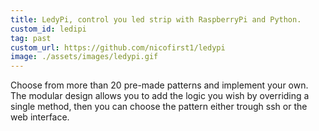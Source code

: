 ```yaml
---
title: LedyPi, control you led strip with RaspberryPi and Python.
custom_id: ledipi
tag: past
custom_url: https://github.com/nicofirst1/ledypi
image: ./assets/images/ledypi.gif
---
```

  Choose from more than 20 pre-made patterns and implement your own.
                                           The modular design allows you to add the logic you wish by overriding a single method, then you can choose the pattern either trough ssh or the web interface.
                                            